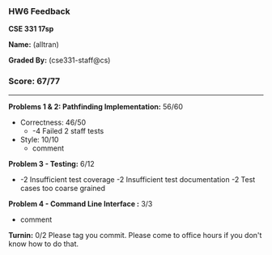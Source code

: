 ### HW6 Feedback

**CSE 331 17sp**

**Name:** <student name> (alltran)

**Graded By:** <ta name> (cse331-staff@cs)

### Score: 67/77
--- 
**Problems 1 & 2: Pathfinding Implementation:** 56/60

- Correctness: 46/50
  - -4 Failed 2 staff tests
- Style: 10/10
  - comment

**Problem 3 - Testing:** 6/12

  - -2 Insufficient test coverage
    -2 Insufficient test documentation
    -2 Test cases too coarse grained

**Problem 4 - Command Line Interface :** 3/3

- comment

**Turnin:** 0/2
    Please tag you commit. Please come to office hours if you don't know how to do that.

